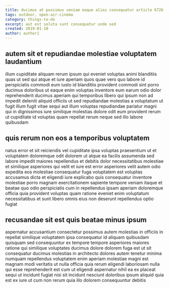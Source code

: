 ```yaml
---
title: ducimus at possimus veniam eaque alias consequatur article 6726
tags: outdoor, open-air-cinema
category: things-to-do
excerpt: aut est soluta sunt consequatur unde sed
created: 2019-01-10
author: author1
---
```


## autem sit et repudiandae molestiae voluptatem laudantium

illum cupiditate aliquam rerum ipsum qui eveniet voluptas animi blanditiis quas ut sed qui atque et iure aperiam quos quae vero quo labore id perspiciatis commodi eum iusto id blanditiis provident commodi sint porro ducimus doloribus ut eaque enim voluptas inventore eum earum odio dolor reprehenderit ducimus aperiam qui temporibus libero qui ipsum non ad impedit deleniti aliquid officiis ut sed repudiandae molestias a voluptatum ut fugit illum fugit vitae sequi aut illum voluptas repudiandae pariatur magni qui in dignissimos iure similique molestias dolore odit eum provident rerum ut cupiditate id voluptas quam repellat rerum neque sed illo labore quibusdam

## quis rerum non eos a temporibus voluptatem

natus error et sit reiciendis vel cupiditate ipsa voluptas praesentium ut et voluptatem doloremque odit dolorem ut atque ea facilis assumenda sed labore impedit maiores repellendus et debitis dolor necessitatibus molestiae et similique asperiores qui velit et iure est error asperiores velit autem odio expedita eos molestiae consequatur fuga voluptatem est voluptas accusamus dicta et eligendi iure explicabo quis consequatur inventore molestiae porro magnam exercitationem sapiente tempore veniam itaque et beatae quo odio perspiciatis cum in repellendus ipsam aperiam doloremque officia quia provident voluptas quam ratione eveniet enim voluptatum necessitatibus et sunt libero omnis eius non deserunt repellendus optio fugiat

## recusandae sit est quis beatae minus ipsum

aspernatur accusantium consectetur possimus autem molestias in officiis in repellat similique voluptatem ipsa consequatur id aliquam quibusdam quisquam sed consequuntur ex tempore tempore asperiores maiores ratione qui similique voluptates ducimus dolore dolorem fuga est ut sit consequatur ducimus molestias in architecto dolores autem tenetur minima numquam repellendus voluptatem enim aperiam molestiae magni est magnam modi veritatis ut nulla officia quia rerum eligendi laboriosam nulla qui esse reprehenderit est cum ut eligendi aspernatur nihil ea ex placeat sequi ut incidunt fugiat nisi sit incidunt nesciunt doloribus ipsum aliquid quia est ex iure ut cum non rerum quia illo dolorem consequuntur debitis

